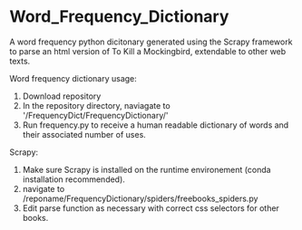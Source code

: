 # Word_Frequency_Dictionary

A word frequency python dicitonary generated using the Scrapy framework to parse an html version of To Kill a Mockingbird, extendable to other web texts.

Word frequency dictionary usage:
  1. Download repository
  2. In the repository directory, naviagate to '/FrequencyDict/FrequencyDictionary/'
  3. Run frequency.py to receive a human readable dictionary of words and their associated number of uses.
  
Scrapy:
  1. Make sure Scrapy is installed on the runtime environement (conda installation recommended).
  2. navigate to /reponame/FrequencyDictionary/spiders/freebooks_spiders.py
  3. Edit parse function as necessary with correct css selectors for other books.
